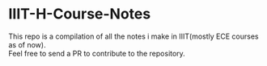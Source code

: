 # IIIT-H-Course-Notes
This repo is a compilation of all the notes i make in IIIT(mostly ECE courses as of now).<br>
Feel free to send a PR to contribute to the repository.

